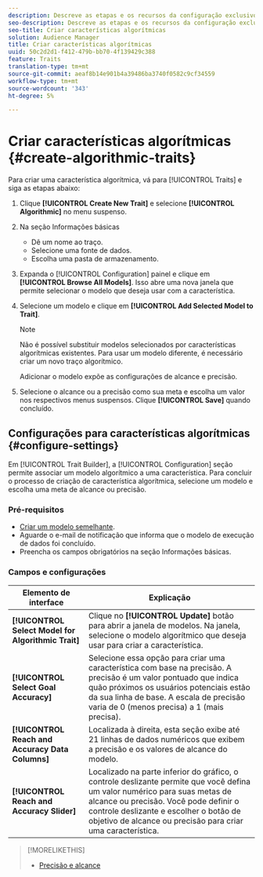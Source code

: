 ```yaml
---
description: Descreve as etapas e os recursos da configuração exclusivos ao processo de criação de traços algorítmicos.
seo-description: Descreve as etapas e os recursos da configuração exclusivos ao processo de criação de traços algorítmicos.
seo-title: Criar características algorítmicas
solution: Audience Manager
title: Criar características algorítmicas
uuid: 50c2d2d1-f412-479b-bb70-4f139429c388
feature: Traits
translation-type: tm+mt
source-git-commit: aeaf8b14e901b4a39486ba3740f0582c9cf34559
workflow-type: tm+mt
source-wordcount: '343'
ht-degree: 5%

---
```



# Criar características algorítmicas {#create-algorithmic-traits}

<!-- t_algo_trait_build.xml -->

Para criar uma característica algorítmica, vá para [!UICONTROL Traits] e siga as etapas abaixo:

1. Clique **[!UICONTROL Create New Trait]** e selecione **[!UICONTROL Algorithmic]** no menu suspenso.
1. Na seção Informações [](../../features/traits/create-onboarded-rule-based-traits.md) básicas
   * Dê um nome ao traço.
   * Selecione uma fonte de dados.
   * Escolha uma pasta de armazenamento.
1. Expanda o [!UICONTROL Configuration] painel e clique em **[!UICONTROL Browse All Models]**.
Isso abre uma nova janela que permite selecionar o modelo que deseja usar com a característica.
1. Selecione um modelo e clique em **[!UICONTROL Add Selected Model to Trait]**.

   >[!NOTE]
   > 
   > Não é possível substituir modelos selecionados por características algorítmicas existentes. Para usar um modelo diferente, é necessário criar um novo traço algorítmico.

   Adicionar o modelo expõe as configurações de alcance e precisão.
1. Selecione o alcance ou a precisão como sua meta e escolha um valor nos respectivos menus suspensos. Clique **[!UICONTROL Save]** quando concluído.

## Configurações para características algorítmicas {#configure-settings}

Em [!UICONTROL Trait Builder], a [!UICONTROL Configuration] seção permite associar um modelo algorítmico a uma característica. Para concluir o processo de criação de característica algorítmica, selecione um modelo e escolha uma meta de alcance ou precisão.

### Pré-requisitos

<!-- r_algo_trait_config_section.xml -->

* [Criar um modelo semelhante](../../features/algorithmic-models/create-model.md).
* Aguarde o e-mail de notificação que informa que o modelo de execução de dados foi concluído.
* Preencha os campos obrigatórios na seção Informações [](../../features/traits/create-onboarded-rule-based-traits.md) básicas.

### Campos e configurações

| Elemento de interface | Explicação |
|---|---|
| **[!UICONTROL Select Model for Algorithmic Trait]** | Clique no **[!UICONTROL Update]** botão para abrir a janela de modelos. Na janela, selecione o modelo algorítmico que deseja usar para criar a característica. |
| **[!UICONTROL Select Goal Accuracy]** | Selecione essa opção para criar uma característica com base na precisão. A precisão é um valor pontuado que indica quão próximos os usuários potenciais estão da sua linha de base. A escala de precisão varia de 0 (menos precisa) a 1 (mais precisa). |
| **[!UICONTROL Reach and Accuracy Data Columns]** | Localizada à direita, esta seção exibe até 21 linhas de dados numéricos que exibem a precisão e os valores de alcance do modelo. |
| **[!UICONTROL Reach and Accuracy Slider]** | Localizado na parte inferior do gráfico, o controle deslizante permite que você defina um valor numérico para suas metas de alcance ou precisão. Você pode definir o controle deslizante e escolher o botão de objetivo de alcance ou precisão para criar uma característica. |

>[!MORELIKETHIS]
>
>* [Precisão e alcance](../../features/traits/trait-accuracy-reach.md)

